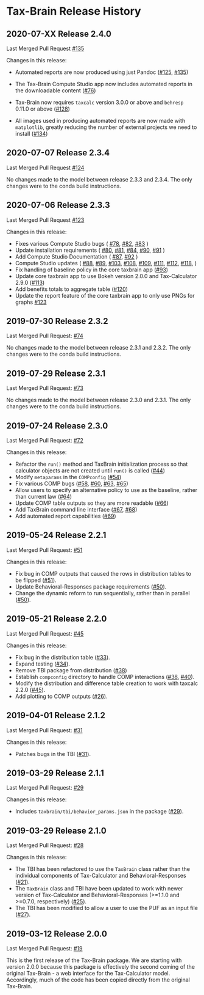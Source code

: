 # Tax-Brain Release History

## 2020-07-XX Release 2.4.0

Last Merged Pull Request [#135](https://github.com/PSLmodels/Tax-Brain/pull/135)

Changes in this release:

* Automated reports are now produced using just Pandoc ([#125](https://github.com/PSLmodels/Tax-Brain/pull/125), [#135](https://github.com/PSLmodels/Tax-Brain/pull/135))

* The Tax-Brain Compute Studio app now includes automated reports in the
downloadable content ([#76](https://github.com/PSLmodels/Tax-Brain/pull/76))

* Tax-Brain now requires `taxcalc` version 3.0.0 or above and `behresp` 0.11.0 or above ([#128](https://github.com/PSLmodels/Tax-Brain/pull/128))

* All images used in producing automated reports are now made with `matplotlib`, greatly reducing the number of external projects we need to install ([#134](https://github.com/PSLmodels/Tax-Brain/pull/134))


## 2020-07-07 Release 2.3.4

Last Merged Pull Request [#124](https://github.com/PSLmodels/Tax-Brain/pull/124)

No changes made to the model between release 2.3.3 and 2.3.4. The only changes
were to the conda build instructions.

## 2020-07-06 Release 2.3.3

Last Merged Pull Request [#123](https://github.com/PSLmodels/Tax-Brain/pull/123)

Changes in this release:

* Fixes various Compute Studio bugs (
  [#78](https://github.com/PSLmodels/Tax-Brain/pull/78),
  [#82](https://github.com/PSLmodels/Tax-Brain/pull/82),
  [#83](https://github.com/PSLmodels/Tax-Brain/pull/83)
)
* Update installation requirements (
  [#80](https://github.com/PSLmodels/Tax-Brain/pull/80),
  [#81](https://github.com/PSLmodels/Tax-Brain/pull/81),
  [#84](https://github.com/PSLmodels/Tax-Brain/pull/84),
  [#90](https://github.com/PSLmodels/Tax-Brain/pull/90),
  [#91](https://github.com/PSLmodels/Tax-Brain/pull/91)
)
* Add Compute Studio Documentation (
  [#87](https://github.com/PSLmodels/Tax-Brain/pull/87),
  [#92](https://github.com/PSLmodels/Tax-Brain/pull/92)
)
* Compute Studio updates (
  [#88](https://github.com/PSLmodels/Tax-Brain/pull/88),
  [#89](https://github.com/PSLmodels/Tax-Brain/pull/89),
  [#103](https://github.com/PSLmodels/Tax-Brain/pull/103),
  [#108](https://github.com/PSLmodels/Tax-Brain/pull/108),
  [#109](https://github.com/PSLmodels/Tax-Brain/pull/109),
  [#111](https://github.com/PSLmodels/Tax-Brain/pull/111),
  [#112](https://github.com/PSLmodels/Tax-Brain/pull/112),
  [#118](https://github.com/PSLmodels/Tax-Brain/pull/118),
)
* Fix handling of baseline policy in the core taxbrain app
([#93](https://github.com/PSLmodels/Tax-Brain/pull/93))
* Update core taxbrain app to use Bokeh version 2.0.0 and Tax-Calculator 2.9.0
([#113](https://github.com/PSLmodels/Tax-Brain/pull/113))
* Add benefits totals to aggregate table
([#120](https://github.com/PSLmodels/Tax-Brain/pull/118))
* Update the report feature of the core taxbrain app to only use PNGs for graphs
[#123](https://github.com/PSLmodels/Tax-Brain/pull/123)

## 2019-07-30 Release 2.3.2

Last Merged Pull Request: [#74](https://github.com/PSLmodels/Tax-Brain/pull/74)

No changes made to the model between release 2.3.1 and 2.3.2. The only changes
were to the conda build instructions.

## 2019-07-29 Release 2.3.1

Last Merged Pull Request: [#73](https://github.com/PSLmodels/Tax-Brain/pull/73)

No changes made to the model between release 2.3.0 and 2.3.1. The only changes
were to the conda build instructions.

## 2019-07-24 Release 2.3.0

Last Merged Pull Request: [#72](https://github.com/PSLmodels/Tax-Brain/pull/72)

Changes in this release:

* Refactor the `run()` method and TaxBrain initialization process so that
  calculator objects are not created until `run()` is called ([#44](https://github.com/PSLmodels/Tax-Brain/pull/44))
* Modify `metaparams` in the `COMPconfig` ([#54](https://github.com/PSLmodels/Tax-Brain/pull/54))
* Fix various COMP bugs ([#58](https://github.com/PSLmodels/Tax-Brain/pull/58),
  [#60](https://github.com/PSLmodels/Tax-Brain/pull/60),
  [#63](https://github.com/PSLmodels/Tax-Brain/pull/63),
  [#65](https://github.com/PSLmodels/Tax-Brain/pull/65))
* Allow users to specify an alternative policy to use as the baseline, rather
  than current law ([#64](https://github.com/PSLmodels/Tax-Brain/pull/64))
* Update COMP table outputs so they are more readable ([#66](https://github.com/PSLmodels/Tax-Brain/pull/66))
* Add TaxBrain command line interface ([#67](https://github.com/PSLmodels/Tax-Brain/pull/67), [#68](https://github.com/PSLmodels/Tax-Brain/pull/68))
* Add automated report capabilities ([#69](https://github.com/PSLmodels/Tax-Brain/pull/69))

## 2019-05-24 Release 2.2.1

Last Merged Pull Request: [#51](https://github.com/PSLmodels/Tax-Brain/pull/51)

Changes in this release:

* Fix bug in COMP outputs that caused the rows in distribution tables to be
  flipped ([#51](https://github.com/PSLmodels/Tax-Brain/pull/51)).
* Update Behavioral-Responses package requirements ([#50](https://github.com/PSLmodels/Tax-Brain/pull/50)).
* Change the dynamic reform to run sequentially, rather than in parallel ([#50](https://github.com/PSLmodels/Tax-Brain/pull/50)).

## 2019-05-21 Release 2.2.0

Last Merged Pull Request: [#45](https://github.com/PSLmodels/Tax-Brain/pull/45)

Changes in this release:

* Fix bug in the distribution table ([#33](https://github.com/PSLmodels/Tax-Brain/pull/33)).
* Expand testing ([#34](https://github.com/PSLmodels/Tax-Brain/pull/45)).
* Remove TBI package from distribution ([#38](https://github.com/PSLmodels/Tax-Brain/pull/38))
* Establish `compconfig` directory to handle COMP interactions ([#38](https://github.com/PSLmodels/Tax-Brain/pull/38), [#40](https://github.com/PSLmodels/Tax-Brain/pull/40)).
* Modify the distribution and difference table creation to work with taxcalc 2.2.0 ([#45](https://github.com/PSLmodels/Tax-Brain/pull/45)).
* Add plotting to COMP outputs ([#26](https://github.com/PSLmodels/Tax-Brain/pull/26)).

## 2019-04-01 Release 2.1.2

Last Merged Pull Request: [#31](https://github.com/PSLmodels/Tax-Brain/pull/31)

Changes in this release:

* Patches bugs in the TBI ([#31](https://github.com/PSLmodels/Tax-Brain/pull/31)).

## 2019-03-29 Release 2.1.1

Last Merged Pull Request: [#29](https://github.com/PSLmodels/Tax-Brain/pull/29)

Changes in this release:

* Includes `taxbrain/tbi/behavior_params.json` in the package ([#29](https://github.com/PSLmodels/Tax-Brain/pull/29)).

## 2019-03-29 Release 2.1.0

Last Merged Pull Request: [#28](https://github.com/PSLmodels/Tax-Brain/pull/27)

Changes in this release:

* The TBI has been refactored to use the `TaxBrain` class rather than the
  individual components of Tax-Calculator and Behavioral-Responses ([#21](https://github.com/PSLmodels/Tax-Brain/pull/21)).
* The `TaxBrain` class and TBI have been updated to work with newer version of
  Tax-Calculator and Behavioral-Responses (>=1.1.0 and >=0.7.0, respectively) ([#25](https://github.com/PSLmodels/Tax-Brain/pull/25)).
* The TBI has been modified to allow a user to use the PUF as an input file ([#27](https://github.com/PSLmodels/Tax-Brain/pull/27)).

## 2019-03-12 Release 2.0.0

Last Merged Pull Request: [#19](https://github.com/PSLmodels/Tax-Brain/pull/19)

This is the first release of the Tax-Brain package. We are starting with version
2.0.0 because this package is effectively the second coming of the original
Tax-Brain - a web interface for the Tax-Calculator model. Accordingly, much
of the code has been copied directly from the original Tax-Brain.